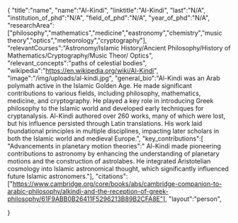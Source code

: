 {
"title":"name",
"name":"Al-Kindi",
"linktitle":"Al-Kindi",
"last":"N/A",
"institution_of_phd":"N/A",
"field_of_phd":"N/A",
"year_of_phd":"N/A",
"researchArea":["philosophy","mathematics","medicine","eastronomy","chemistry","music theory","optics","meteorology","cryptography"],
"relevantCourses":"Astronomy/Islamic History/Ancient Philosophy/History of Mathematics/Cryptography/Music Theor/ Optics",
"relevant_concepts":"paths of celestial bodies",
"wikipedia":"https://en.wikipedia.org/wiki/Al-Kindi",
"image":"/img/uploads/al-kindi.jpg",
"general_bio":"Al-Kindi was an Arab polymath active in the Islamic Golden Age. He made significant contributions to various fields, including philosophy, mathematics, medicine, and cryptography. He played a key role in introducing Greek philosophy to the Islamic world and developed early techniques for cryptanalysis. Al-Kindi authored over 260 works, many of which were lost, but his influence persisted through Latin translations. His work laid foundational principles in multiple disciplines, impacting later scholars in both the Islamic world and medieval Europe.",
"key_contributions":[
"Advancements in planetary motion theories":" Al-Kindi made pioneering contributions to astronomy by enhancing the understanding of planetary motions and the construction of astrolabes. He integrated Aristotelian cosmology into Islamic astronomical thought, which significantly influenced future Islamic astronomers."],
"citations":["https://www.cambridge.org/core/books/abs/cambridge-companion-to-arabic-philosophy/alkindi-and-the-reception-of-greek-philosophy/61F9ABB0B26411F5296213B89B2CFA8E"],
"layout":"person",

}